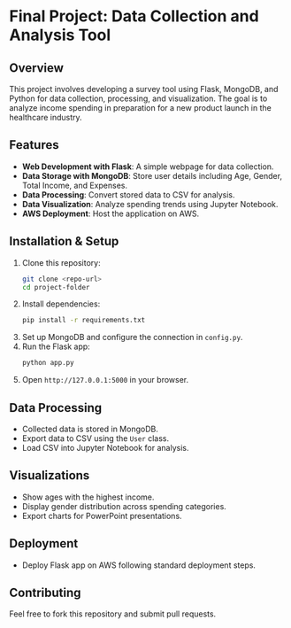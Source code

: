 # Final Project: Data Collection and Analysis Tool

## Overview
This project involves developing a survey tool using Flask, MongoDB, and Python for data collection, processing, and visualization. The goal is to analyze income spending in preparation for a new product launch in the healthcare industry.

## Features
- **Web Development with Flask**: A simple webpage for data collection.
- **Data Storage with MongoDB**: Store user details including Age, Gender, Total Income, and Expenses.
- **Data Processing**: Convert stored data to CSV for analysis.
- **Data Visualization**: Analyze spending trends using Jupyter Notebook.
- **AWS Deployment**: Host the application on AWS.

## Installation & Setup
1. Clone this repository:
   ```sh
   git clone <repo-url>
   cd project-folder
   ```
2. Install dependencies:
   ```sh
   pip install -r requirements.txt
   ```
3. Set up MongoDB and configure the connection in `config.py`.
4. Run the Flask app:
   ```sh
   python app.py
   ```
5. Open `http://127.0.0.1:5000` in your browser.

## Data Processing
- Collected data is stored in MongoDB.
- Export data to CSV using the `User` class.
- Load CSV into Jupyter Notebook for analysis.

## Visualizations
- Show ages with the highest income.
- Display gender distribution across spending categories.
- Export charts for PowerPoint presentations.

## Deployment
- Deploy Flask app on AWS following standard deployment steps.

## Contributing
Feel free to fork this repository and submit pull requests.


